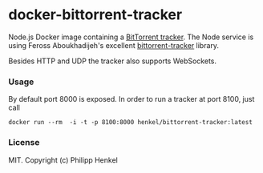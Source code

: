 # docker-bittorrent-tracker
Node.js Docker image containing a [BitTorrent tracker](https://wiki.theory.org/BitTorrentSpecification#Tracker_HTTP.2FHTTPS_Protocol).
The Node service is using Feross Aboukhadijeh's excellent [bittorrent-tracker](https://github.com/feross/bittorrent-tracker) library.

Besides HTTP and UDP the tracker also supports WebSockets.

### Usage
By default port 8000 is exposed. In order to run a tracker at port 8100, just call

```console
docker run --rm  -i -t -p 8100:8000 henkel/bittorrent-tracker:latest
```

### License

MIT. Copyright (c) Philipp Henkel
